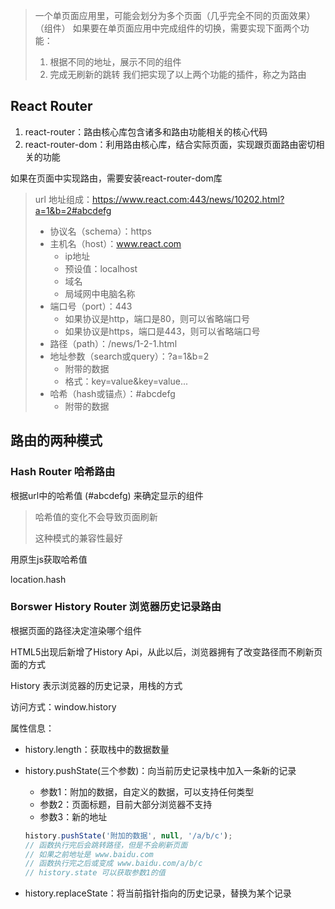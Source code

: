 > 一个单页面应用里，可能会划分为多个页面（几乎完全不同的页面效果）（组件）
> 如果要在单页面应用中完成组件的切换，需要实现下面两个功能：
>
> 1. 根据不同的地址，展示不同的组件
> 2. 完成无刷新的跳转
> 我们把实现了以上两个功能的插件，称之为路由



## React Router

1. react-router：路由核心库包含诸多和路由功能相关的核心代码
2. react-router-dom：利用路由核心库，结合实际页面，实现跟页面路由密切相关的功能

如果在页面中实现路由，需要安装react-router-dom库

> url 地址组成：https://www.react.com:443/news/10202.html?a=1&b=2#abcdefg
>
> + 协议名（schema）：https
> + 主机名（host）：www.react.com
>   + ip地址
>   + 预设值：localhost
>   + 域名
>   + 局域网中电脑名称
> + 端口号（port）：443
>   + 如果协议是http，端口是80，则可以省略端口号
>   + 如果协议是https，端口是443，则可以省略端口号
> + 路径（path）：/news/1-2-1.html
> + 地址参数（search或query）：?a=1&b=2
>   + 附带的数据
>   + 格式：key=value&key=value...
> + 哈希（hash或锚点）：#abcdefg
>   + 附带的数据

## 路由的两种模式
### Hash Router 哈希路由

根据url中的哈希值 (#abcdefg) 来确定显示的组件

> 哈希值的变化不会导致页面刷新
>
> 这种模式的兼容性最好

用原生js获取哈希值

location.hash

### Borswer History Router 浏览器历史记录路由

根据页面的路径决定渲染哪个组件

HTML5出现后新增了History Api，从此以后，浏览器拥有了改变路径而不刷新页面的方式

History 表示浏览器的历史记录，用栈的方式

访问方式：window.history

属性信息：

+ history.length：获取栈中的数据数量

+ history.pushState(三个参数)：向当前历史记录栈中加入一条新的记录

  + 参数1：附加的数据，自定义的数据，可以支持任何类型
  + 参数2：页面标题，目前大部分浏览器不支持
  + 参数3：新的地址

  ```js
  history.pushState('附加的数据', null, '/a/b/c');
  // 函数执行完后会跳转路径，但是不会刷新页面
  // 如果之前地址是 www.baidu.com
  // 函数执行完之后或变成 www.baidu.com/a/b/c
  // history.state 可以获取参数1的值
  ```

+ history.replaceState：将当前指针指向的历史记录，替换为某个记录

